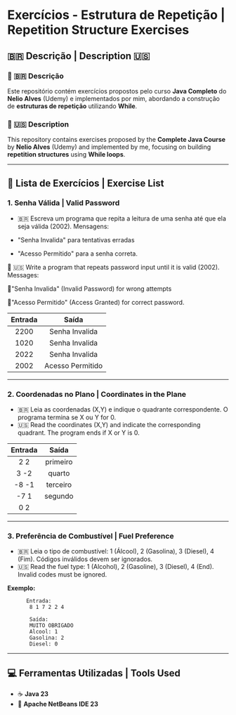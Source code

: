 #  Exercícios - Estrutura de Repetição | Repetition Structure Exercises

## 🇧🇷 Descrição | Description 🇺🇸

### 📌 🇧🇷 Descrição
Este repositório contém exercícios propostos pelo curso **Java Completo** do **Nelio Alves** (Udemy) e implementados por mim, abordando a construção de **estruturas de repetição** utilizando **While**.

### 📌 🇺🇸 Description
This repository contains exercises proposed by the **Complete Java Course** by **Nelio Alves** (Udemy) and implemented by me, focusing on building **repetition structures** using **While loops**.

---

## 🚀 Lista de Exercícios | Exercise List

### 1. Senha Válida | Valid Password

-  🇧🇷 Escreva um programa que repita a leitura de uma senha até que ela seja válida (2002). Mensagens:
  
  - "Senha Invalida" para tentativas erradas
  - "Acesso Permitido" para a senha correta.
    
  
 🔹 🇺🇸 Write a program that repeats password input until it is valid (2002). Messages:
 
 🔹"Senha Invalida" (Invalid Password) for wrong attempts
 
 🔹"Acesso Permitido" (Access Granted) for correct password.

| Entrada | Saída |
|:-------:|:-----:|
| 2200    | Senha Invalida |
| 1020    | Senha Invalida |
| 2022    | Senha Invalida |
| 2002    | Acesso Permitido |

---

### 2. Coordenadas no Plano | Coordinates in the Plane

-  🇧🇷 Leia as coordenadas (X,Y) e indique o quadrante correspondente. O programa termina se X ou Y for 0.
-  🇺🇸 Read the coordinates (X,Y) and indicate the corresponding quadrant. The program ends if X or Y is 0.

| Entrada | Saída    |
|:-------:|:--------:|
| 2 2     | primeiro |
| 3 -2    | quarto   |
| -8 -1   | terceiro |
| -7 1    | segundo  |
| 0 2     |          |

---

### 3. Preferência de Combustível | Fuel Preference

-  🇧🇷 Leia o tipo de combustível: 1 (Álcool), 2 (Gasolina), 3 (Diesel), 4 (Fim). Códigos inválidos devem ser ignorados. 
-  🇺🇸 Read the fuel type: 1 (Alcohol), 2 (Gasoline), 3 (Diesel), 4 (End). Invalid codes must be ignored.

**Exemplo:**

          Entrada:
           8 1 7 2 2 4
   
           Saída:
           MUITO OBRIGADO 
           Alcool: 1 
           Gasolina: 2 
           Diesel: 0 
     
---------
## 💻 Ferramentas Utilizadas | Tools Used

- ☕ **Java 23**
- 🧠 **Apache NetBeans IDE 23**
